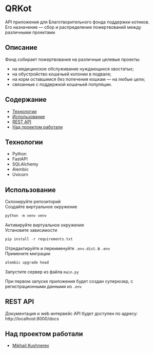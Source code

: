 # QRKot

API приложения для Благотворительного фонда поддержки котиков.   
Его назначение — сбор и распределение пожертвований между различными проектами

## Описание

Фонд собирает пожертвования на различные целевые проекты:
- на медицинское обслуживание нуждающихся хвостатых;
- на обустройство кошачьей колонии в подвале;
- на корм оставшимся без попечения кошкам — на любые цели;
- связанные с поддержкой кошачьей популяции.

## Содержание

- [Технологии](#технологии)
- [Использование](#использование)
- [REST API](#rest-api)
- [Над проектом работали](#над-проектом-работали)

## Технологии

- Python
- FastAPI
- SQLAlchemy
- Alembic
- Uvicorn

## Использование

Склонируйте репозиторий  
Создайте виртуальное окружение

```python
python -m venv venv
```

Активируйте виртуальное окружение  
Установите зависимости

```python
pip install -r requirements.txt
```

Отредактируйте и переименуйте  `.env.dist`. в  `.env`  
Примените миграции

```python
alembic upgrade head
```

Запустите сервер из файла `main.py`

При первом запуске приложения будет создан суперюзер, с регистрационными данными из `.env`  

## REST API
Документация и web интервейс API будет доступен по адресу: http://localhost:8000/docs

## Над проектом работали
- [Mikhail Kushnerev](https://github.com/Mikhail-Kushnerev)
